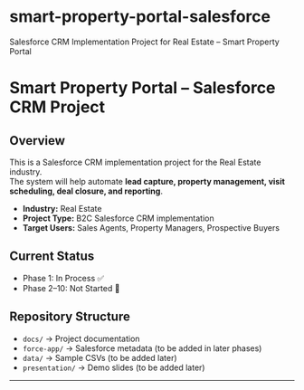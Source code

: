 # smart-property-portal-salesforce
Salesforce CRM Implementation Project for Real Estate – Smart Property Portal

# Smart Property Portal – Salesforce CRM Project

## Overview
This is a Salesforce CRM implementation project for the Real Estate industry.  
The system will help automate **lead capture, property management, visit scheduling, deal closure, and reporting**.  

- **Industry:** Real Estate  
- **Project Type:** B2C Salesforce CRM implementation  
- **Target Users:** Sales Agents, Property Managers, Prospective Buyers  

## Current Status
- Phase 1: In Process ✅
- Phase 2–10: Not Started 🚧

## Repository Structure
- `docs/` → Project documentation  
- `force-app/` → Salesforce metadata (to be added in later phases)  
- `data/` → Sample CSVs (to be added later)  
- `presentation/` → Demo slides (to be added later)

---

